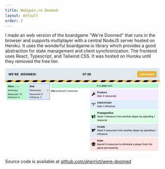 ```yaml
---
title: We&apos;re Doomed
layout: default
order: 2
---
```


I made an web version of the boardgame "We're Doomed" that runs in the browser and supports multiplayer with a central NodeJS server hosted on Heroku. It uses the wonderful boardgame.io library which provides a good abstraction for state management and client synchronization. The frontend uses React, Typescript, and Tailwind CSS. It was hosted on Huroku until they removed the free tier.

![We're Doomed](/static/were-doomed.png)

Source code is available at [github.com/aherriot/were-doomed](https://github.com/aherriot/were-doomed)
